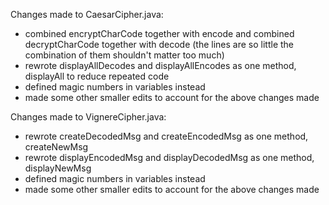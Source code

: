 Changes made to CaesarCipher.java:
- combined encryptCharCode together with encode and combined decryptCharCode together with decode (the lines are so little the combination of them shouldn't matter too much)
- rewrote displayAllDecodes and displayAllEncodes as one method, displayAll to reduce repeated code
- defined magic numbers in variables instead
- made some other smaller edits to account for the above changes made

Changes made to VignereCipher.java:
- rewrote createDecodedMsg and createEncodedMsg as one method, createNewMsg
- rewrote displayEncodedMsg and displayDecodedMsg as one method, displayNewMsg
- defined magic numbers in variables instead
- made some other smaller edits to account for the above changes made